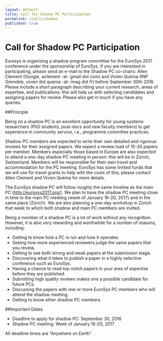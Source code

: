 ```yaml
---
layout: default
title: Call for Shadow PC Participation
permalink: /calls/shadow
published: true
---
```


# Call for Shadow PC Participation

Eurosys is organizing a shadow program committee for the EuroSys 2017 conference
under the sponsorship of EuroSys. If you are interested in participating, please
send an e-mail to the Shadow PC co-chairs: Allen Clement (Google, aclement -at- gmail dot com) and 
Vivien Quéma (INP Grenoble, vivien dot quema -at- imag dot fr) before September 30th 2016. Please include a short 
paragraph describing your current research, areas of expertise, and 
publications: this will help us with selecting candidates and assigning papers 
for review. Please also get in touch if you have any queries.

##Principle


Being on a shadow PC is an excellent opportunity for young systems researchers
(PhD students, post-docs and new faculty members) to get experience in community
service, i.e., programme committee practices.


Shadow PC members are expected to write their own detailed and rigorous reviews 
for their assigned papers. We expect a review load of 15–20 papers per member. 
Members especially those based in Europe are also expected to attend a one-day 
shadow PC meeting in person: this will be in Zürich, Switzerland. Members will 
be responsible for their own travel and accommodation for the PC meeting. 
EuroSys has some limited funds that we will use for travel grants to help with 
the costs of this; please contact Allen Clement and Vivien Quéma for more 
details.


The EuroSys shadow PC will follow roughly the same timeline as the main PC 
(http://eurosys2017.org/). We plan to have the shadow PC meeting close in time 
to the main PC meeting (week of January 16-20, 2017) and in the same place 
(Zürich). We are also planning a one-day workshop in Zürich that week to which 
both shadow and main PC members are invited.


Being a member of a shadow PC is a lot of work without any recognition. However,
it is also very rewarding and worthwhile for a number of reasons, including:


  - Getting to know how a PC is run and how it operates.
  - Seeing how more experienced reviewers judge the same papers that you review.
  - Getting to see both strong and weak papers at the submission stage.
  - Discovering what it takes to publish a paper in a highly selective 
    conference such as EuroSys.
  - Having a chance to read top-notch papers in your area of expertise before 
    they are published.
  - Submitting high quality reviews makes one a possible candidate for future 
    PCs.
  - Discussing the papers with one or more EuroSys PC members who will attend 
    the shadow meeting.
  - Getting to know other shadow PC members.




##Important Dates


 - Deadline to apply for shadow PC: September 30, 2016
 - Shadow PC meeting: Week of January 16-20, 2017


All deadline times are “Anywhere on Earth”.